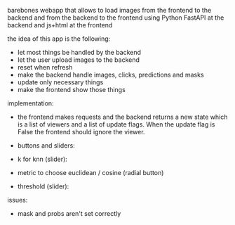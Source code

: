 barebones webapp that allows to load images from the frontend to the backend and from the backend to the frontend using Python FastAPI at the backend and js+html at the frontend

the idea of this app is the following:
- let most things be handled by the backend
- let the user upload images to the backend
- reset when refresh
- make the backend handle images, clicks, predictions and masks
- update only necessary things
- make the frontend show those things

implementation:
- the frontend makes requests and the backend returns a new state which is a list of viewers and a list of update flags. When the update flag is False the frontend should ignore the viewer.

- buttons and sliders:
- k for knn (slider):
- metric to choose euclidean / cosine (radial button)
- threshold (slider):

issues:
- mask and probs aren't set correctly